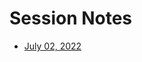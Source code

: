 # Session Notes
 - [July 02, 2022](https://sinalewis.github.io/DnD_session/sessionNotes/2022-07-02/)